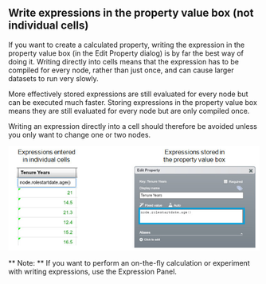 ## Write expressions in the property value box (not individual cells)

If you want to create a calculated property, writing the expression in the property value box (in the Edit Property dialog) is by far the best way of doing it. Writing directly into cells means that the expression has to be compiled for every node, rather than just once, and can cause larger datasets to run very slowly.

More effectively stored expressions are still evaluated for every node but can be executed much faster.  Storing expressions in the property value box means they are still evaluated for every node but are only compiled once.

Writing an expression directly into a cell should therefore be avoided unless you only want to change one or two nodes. 

![](tip1.jpg)

** Note: ** If you want to perform an on-the-fly calculation or experiment with writing expressions, use the Expression Panel.